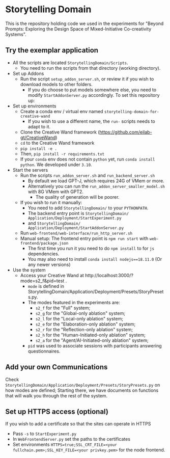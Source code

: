 # Storytelling Domain

This is the repository holding code we used in the experiments for "Beyond Prompts: Exploring the Design Space of Mixed-Initiative Co-creativity Systems".

## Try the exemplar application
- All the scripts are located `StorytellingDomain/Scripts`.
  - You need to run the scripts from that directory (working directory).
- Set up Addons
  - Run the script `setup_addon_server.sh`, or review it if you wish to download models to other folders.
    - If you do choose to put models somewhere else, you need to modify `StartAddonServer.py` accordingly.
To set this repository up:
- Set up environments
  - Create a conda env / virtual env named `storytelling-domain-for-creative-wand`
    - If you wish to use a different name, the `run-` scripts needs to adapt to it. 
  - Clone the Creative Wand framework (https://github.com/eilab-gt/CreativeWand)
  - `cd` to the Creative Wand framework
  - `pip install -e .`
  - Then, `pip install -r requirements.txt`
  - If your `conda` env does not contain `python` yet, run `conda install python`. We developed under `3.10`.
- Start the servers
  - Run the scripts `run_addon_server.sh` and `run_backend_server.sh` 
    - By default we load GPT-J, which requires 24G of VMem or more.
    - Alternatively you can run the `run_addon_server_smaller_model.sh` with 8G VMem with GPT2.
      - The quality of generation will be poorer.
  - If you wish to run it manually:
    - You need to add `StorytellingDomain/` to your `PYTHONPATH`. 
    - The backend entry point is `StorytellingDomain/
Application/Deployment/StartExperiment.py`
    - and `StorytellingDomain/
Application/Deployment/StartAddonServer.py`
  - Run `web-frontend/web-interface/run_http_server.sh`
  - Manual setup: The frontend entry point is `npm run start` with `web-frontend/package.json`
    - The first time you run it you need to do `npm install` to for `js` dependencies.
    - You may also need to install `conda install nodejs==18.11.0` (Or any newer versions)
- Use the system
  - Access your Creative Wand at http://localhost:3000/?mode=s2_f&pid=test .
    - `mode` is defined in StorytellingDomain/Application/Deployment/Presets/StoryPresets.py.
    - The modes featured in the experiments are:
      - `s2_f` for the "Full" system;
      - `s2_g` for the "Global-only ablation" system;
      - `s2_l` for the "Local-only ablation" system;
      - `s2_e` for the "Elaboration-only ablation" system;
      - `s2_r` for the "Reflection-only ablation" system;
      - `s2_h` for the "Human-Initiated-only ablation" system;
      - `s2_a` for the "Agent/AI-Initiated-only ablation" system;
    - `pid` was used to associate sessions with participants answering questionnaires.

## Add your own Communications
Check `StorytellingDomain/Application/Deployment/Presets/StoryPresets.py` on how modes are defined; Starting there, we have documents on functions that will walk you through the rest of the system.

## Set up HTTPS access (optional)
If you wish to add a certificate so that the sites can operate in HTTPS
- Pass `-s` to `StartExperiment.py`
- In `WebFrontendServer.py` set the paths to the certificates
- Set environments `HTTPS=true;SSL_CRT_FILE=<your fullchain.pem>;SSL_KEY_FILE=<your privkey.pem>` for the node frontend.